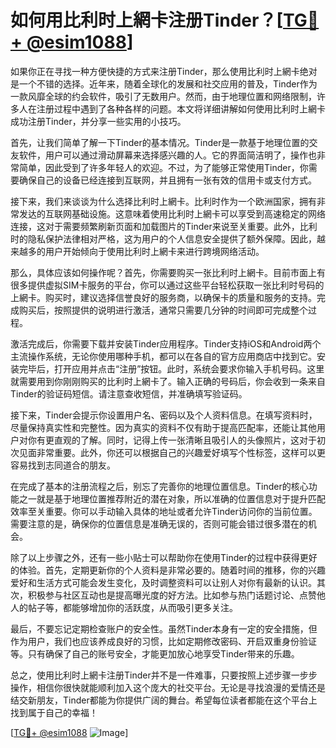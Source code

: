 # 如何用比利时上網卡注册Tinder？[[TG💪+ @esim1088](https://t.me/s/esim1088)]

如果你正在寻找一种方便快捷的方式来注册Tinder，那么使用比利时上網卡绝对是一个不错的选择。近年来，随着全球化的发展和社交应用的普及，Tinder作为一款风靡全球的约会软件，吸引了无数用户。然而，由于地理位置和网络限制，许多人在注册过程中遇到了各种各样的问题。本文将详细讲解如何使用比利时上網卡成功注册Tinder，并分享一些实用的小技巧。

首先，让我们简单了解一下Tinder的基本情况。Tinder是一款基于地理位置的交友软件，用户可以通过滑动屏幕来选择感兴趣的人。它的界面简洁明了，操作也非常简单，因此受到了许多年轻人的欢迎。不过，为了能够正常使用Tinder，你需要确保自己的设备已经连接到互联网，并且拥有一张有效的信用卡或支付方式。

接下来，我们来谈谈为什么选择比利时上網卡。比利时作为一个欧洲国家，拥有非常发达的互联网基础设施。这意味着使用比利时上網卡可以享受到高速稳定的网络连接，这对于需要频繁刷新页面和加载图片的Tinder来说至关重要。此外，比利时的隐私保护法律相对严格，这为用户的个人信息安全提供了额外保障。因此，越来越多的用户开始倾向于使用比利时上網卡来进行跨境网络活动。

那么，具体应该如何操作呢？首先，你需要购买一张比利时上網卡。目前市面上有很多提供虚拟SIM卡服务的平台，你可以通过这些平台轻松获取一张比利时号码的上網卡。购买时，建议选择信誉良好的服务商，以确保卡的质量和服务的支持。完成购买后，按照提供的说明进行激活，通常只需要几分钟的时间即可完成整个过程。

激活完成后，你需要下载并安装Tinder应用程序。Tinder支持iOS和Android两个主流操作系统，无论你使用哪种手机，都可以在各自的官方应用商店中找到它。安装完毕后，打开应用并点击“注册”按钮。此时，系统会要求你输入手机号码。这里就需要用到你刚刚购买的比利时上網卡了。输入正确的号码后，你会收到一条来自Tinder的验证码短信。请注意查收短信，并准确填写验证码。

接下来，Tinder会提示你设置用户名、密码以及个人资料信息。在填写资料时，尽量保持真实性和完整性。因为真实的资料不仅有助于提高匹配率，还能让其他用户对你有更直观的了解。同时，记得上传一张清晰且吸引人的头像照片，这对于初次见面非常重要。此外，你还可以根据自己的兴趣爱好填写个性标签，这样可以更容易找到志同道合的朋友。

在完成了基本的注册流程之后，别忘了完善你的地理位置信息。Tinder的核心功能之一就是基于地理位置推荐附近的潜在对象，所以准确的位置信息对于提升匹配效率至关重要。你可以手动输入具体的地址或者允许Tinder访问你的当前位置。需要注意的是，确保你的位置信息是准确无误的，否则可能会错过很多潜在的机会。

除了以上步骤之外，还有一些小贴士可以帮助你在使用Tinder的过程中获得更好的体验。首先，定期更新你的个人资料是非常必要的。随着时间的推移，你的兴趣爱好和生活方式可能会发生变化，及时调整资料可以让别人对你有最新的认识。其次，积极参与社区互动也是提高曝光度的好方法。比如参与热门话题讨论、点赞他人的帖子等，都能够增加你的活跃度，从而吸引更多关注。

最后，不要忘记定期检查账户的安全性。虽然Tinder本身有一定的安全措施，但作为用户，我们也应该养成良好的习惯，比如定期修改密码、开启双重身份验证等。只有确保了自己的账号安全，才能更加放心地享受Tinder带来的乐趣。

总之，使用比利时上網卡注册Tinder并不是一件难事，只要按照上述步骤一步步操作，相信你很快就能顺利加入这个庞大的社交平台。无论是寻找浪漫的爱情还是结交新朋友，Tinder都能为你提供广阔的舞台。希望每位读者都能在这个平台上找到属于自己的幸福！ 

[[TG💪+ @esim1088](https://t.me/s/esim1088) ![Image](https://i.postimg.cc/4NQfJmqS/Snipaste-2025-05-13-00-14-12.png)]